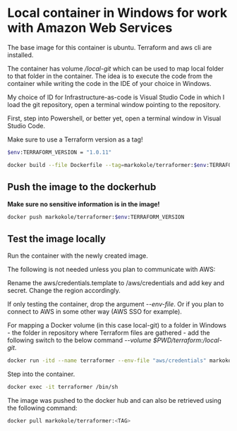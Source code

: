 # Local container in Windows for work with Amazon Web Services

The base image for this container is ubuntu. Terraform and aws cli are installed.

The container has volume */local-git* which can be used to map local folder to that folder in the container. The idea is to execute the code from the container while writing the code in the IDE of your choice in Windows.

My choice of ID for Infrastructure-as-code is Visual Studio Code in which I load the git repository, open a terminal window pointing to the repository.

First, step into Powershell, or better yet, open a terminal window in Visual Studio Code.

Make sure to use a Terraform version as a tag!

```bash
$env:TERRAFORM_VERSION = "1.0.11"
```

```bash
docker build --file Dockerfile --tag=markokole/terraformer:$env:TERRAFORM_VERSION --build-arg TERRAFORM_VERSION=$env:TERRAFORM_VERSION .
```

## Push the image to the dockerhub

 **Make sure no sensitive information is in the image!**

```bash
docker push markokole/terraformer:$env:TERRAFORM_VERSION
```

## Test the image locally

Run the container with the newly created image.

The following is not needed unless you plan to communicate with AWS:

Rename the aws/credentials.template to /aws/credentials and add key and secret. Change the region accordingly.

If only testing the container, drop the argument *--env-file*. Or if you plan to connect to AWS in some other way (AWS SSO for example).

For mapping a Docker volume (in this case local-git) to a folder in Windows - the folder in repository where Terraform files are gathered - add the following switch to the below command *--volume $PWD/terraform:/local-git*.

```bash
docker run -itd --name terraformer --env-file "aws/credentials" markokole/terraformer:$env:TERRAFORM_VERSION
```

Step into the container.

```bash
docker exec -it terraformer /bin/sh
```

The image was pushed to the docker hub and can also be retrieved using the following command:

```bash
docker pull markokole/terraformer:<TAG>
```
